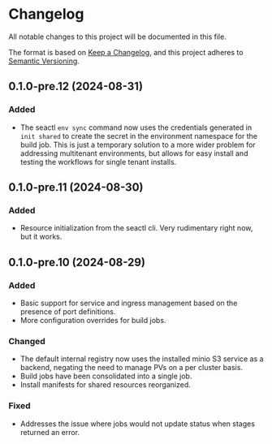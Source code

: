 # Changelog

All notable changes to this project will be documented in this file.

The format is based on [Keep a Changelog](https://keepachangelog.com/en/1.0.0/),
and this project adheres to [Semantic Versioning](https://semver.org/spec/v2.0.0.html).

## 0.1.0-pre.12 (2024-08-31)

### Added
* The seactl `env sync` command now uses the credentials generated in `init shared` to create the secret in the environment namespace for the build job.  This is just a temporary solution to a more wider problem for addressing multitenant environments, but allows for easy install and testing the workflows for single tenant installs.

## 0.1.0-pre.11 (2024-08-30)

### Added
* Resource initialization from the seactl cli.  Very rudimentary right now, but it works.

## 0.1.0-pre.10 (2024-08-29)

### Added
* Basic support for service and ingress management based on the presence of port definitions.
* More configuration overrides for build jobs.

### Changed
* The default internal registry now uses the installed minio S3 service as a backend, negating the need to manage PVs on a per cluster basis.
* Build jobs have been consolidated into a single job.
* Install manifests for shared resources reorganized.

### Fixed
* Addresses the issue where jobs would not update status when stages returned an error.

